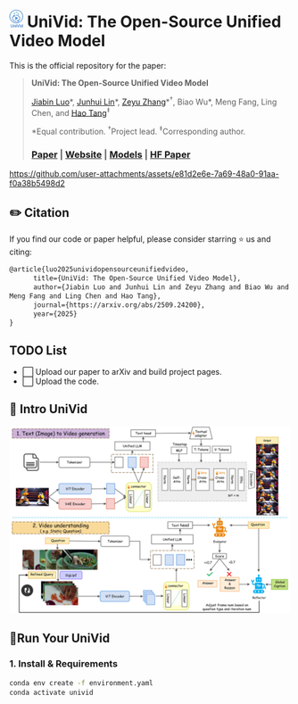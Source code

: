 # <img src="https://github.com/AIGeeksGroup/UniVid/blob/website/assets/univid_logo.png" alt="logo" width="25"/> UniVid: The Open-Source Unified Video Model
This is the official repository for the paper:
> **UniVid: The Open-Source Unified Video Model**
>
> [Jiabin Luo](https://king-play.github.io/)\*, [Junhui Lin](https://github.com/kmp1001)\*, [Zeyu Zhang](https://steve-zeyu-zhang.github.io/)\*<sup>†</sup>, Biao Wu\*, Meng Fang, Ling Chen, and [Hao Tang](https://ha0tang.github.io/)<sup>‡</sup>  
>
> *Equal contribution. <sup>†</sup>Project lead. <sup>‡</sup>Corresponding author.
>
> ### [Paper]() | [Website](https://aigeeksgroup.github.io/UniVid) | [Models](https://huggingface.co/AIGeeksGroup/UniVid) | [HF Paper]()


https://github.com/user-attachments/assets/e81d2e6e-7a69-48a0-91aa-f0a38b5498d2





## ✏️ Citation

If you find our code or paper helpful, please consider starring ⭐ us and citing:

```
@article{luo2025unividopensourceunifiedvideo,
      title={UniVid: The Open-Source Unified Video Model}, 
      author={Jiabin Luo and Junhui Lin and Zeyu Zhang and Biao Wu and Meng Fang and Ling Chen and Hao Tang},
      journal={https://arxiv.org/abs/2509.24200}, 
      year={2025}
}
```


## TODO List

- ⬜️ Upload our paper to arXiv and build project pages.
- ⬜️ Upload the code.

## 🏃 Intro UniVid
![image](./assets/overall_architecture.jpg)
## 🔧Run Your UniVid

### 1. Install & Requirements

```bash
conda env create -f environment.yaml
conda activate univid
```
